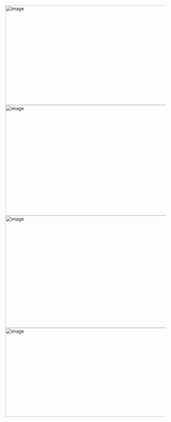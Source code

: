 <img width="1136" height="312" alt="image" src="https://github.com/user-attachments/assets/2af1644a-cd7c-4477-a01f-ecb350218c23" />

<img width="1218" height="346" alt="image" src="https://github.com/user-attachments/assets/8b31002b-838a-4f57-afd3-e4cc6897910f" />

<img width="1198" height="351" alt="image" src="https://github.com/user-attachments/assets/e57d1df6-fd68-4b5b-a974-89432946858b" />

<img width="1328" height="278" alt="image" src="https://github.com/user-attachments/assets/055aae90-e4e2-4898-8d0e-e343678f0b9a" />
